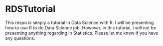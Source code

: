 # RDSTutorial
This respo is simply a tutorial in Data Science with R. 
I will be presenting how to use R to do Data Science job. 
However, in this tutorial, i will not be presenting anything regarding in Statistics. 
Please let me know if you have any questions. 

